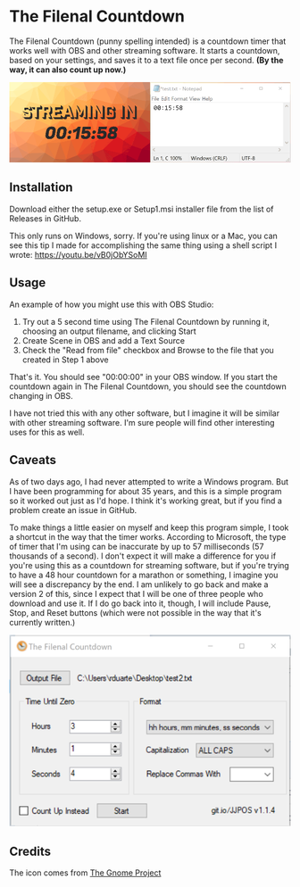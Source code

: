 # The Filenal Countdown

The Filenal Countdown (punny spelling intended) is a countdown timer that works well with OBS and other streaming software. It starts a countdown, based on your settings, and saves it to a text file once per second. **(By the way, it can also count up now.)**

![Animated Example](/screenshots/animation.gif)

## Installation

Download either the setup.exe or Setup1.msi installer file from the list of Releases in GitHub.

This only runs on Windows, sorry. If you're using linux or a Mac, you can see this tip I made for accomplishing the same thing using a shell script I wrote: https://youtu.be/vB0jObYSoMI

## Usage

An example of how you might use this with OBS Studio:

1. Try out a 5 second time using The Filenal Countdown by running it, choosing an output filename, and clicking Start
1. Create Scene in OBS and add a Text Source
1. Check the "Read from file" checkbox and Browse to the file that you created in Step 1 above

That's it. You should see "00:00:00" in your OBS window. If you start the countdown again in The Filenal Countdown, you should see the countdown changing in OBS.

I have not tried this with any other software, but I imagine it will be similar with other streaming software. I'm sure people will find other interesting uses for this as well.

## Caveats

As of two days ago, I had never attempted to write a Windows program. But I have been programming for about 35 years, and this is a simple program so it worked out just as I'd hope. I think it's working great, but if you find a problem create an issue in GitHub. 

To make things a little easier on myself and keep this program simple, I took a shortcut in the way that the timer works. According to Microsoft, the type of timer that I'm using can be inaccurate by up to 57 milliseconds (57 thousands of a second). I don't expect it will make a difference for you if you're using this as a countdown for streaming software, but if you're trying to have a 48 hour countdown for a marathon or something, I imagine you will see a discrepancy by the end. I am unlikely to go back and make a version 2 of this, since I expect that I will be one of three people who download and use it. If I do go back into it, though, I will include Pause, Stop, and Reset buttons (which were not possible in the way that it's currently written.)

![screenshot](screenshots/screenshot.png)
## Credits

The icon comes from [The Gnome Project](https://www.gnome.org/)
